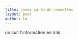 ```yaml
---
title: jenny parle de nouvelles 
layout: post
author: lm
---
```

<p>on suit l&#39;information en Irak</p>
